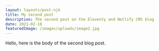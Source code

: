 ```yaml
---
layout: layouts/post.njk
title: My second post
description: The second post on the Eleventy and Netlify CMS blog
date: 2021-02-18
featuredImage: /images/uploads/image2.jpg
---
```


Hello, here is the body of the second blog post.
